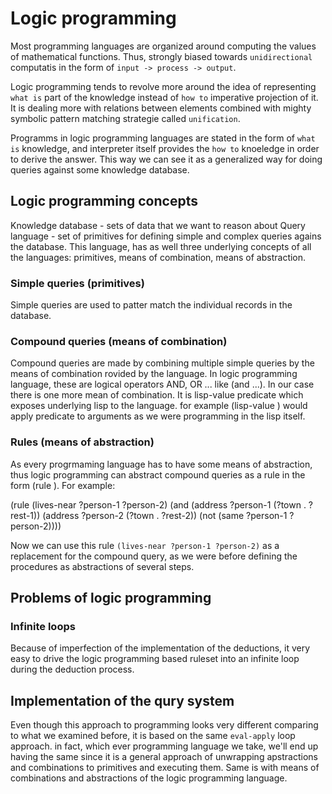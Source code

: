 # Logic programming

Most programming languages are organized around computing the values of
mathematical functions. Thus, strongly biased towards `unidirectional`
computatis in the form of `input -> process -> output`.

Logic programming tends to revolve more around the idea of
representing `what is` part of the knowledge instead of `how to`
imperative projection of it. It is dealing more with relations between
elements combined with mighty symbolic pattern matching strategie
called `unification`.

Programms in logic programming languages are stated in the form of `what
is` knowledge, and interpreter itself provides the `how to` knoeledge in
order to derive the answer. This way we can see it as a generalized way 
for doing queries against some knowledge database.

## Logic programming concepts

Knowledge database - sets of data that we want to reason about
Query language - set of primitives for defining simple and complex
queries agains the database. This language, has as well three underlying
concepts of all the languages: primitives, means of combination, means
of abstraction.

### Simple queries (primitives)

Simple queries are used to patter match the individual records in the
database.

### Compound queries (means of combination)

Compound queries are made by combining multiple simple queries by the
means of combination rovided by the language. In logic programming
language, these are logical operators AND, OR ... like 
(and <query1> <query2> ...).
In our case there is one more mean of combination. It is lisp-value
predicate which exposes underlying lisp to the language. for example
(lisp-value <predicate> <arg1> <arg2>) would apply predicate to
arguments as we were programming in the lisp itself.

### Rules (means of abstraction)

As every progrmaming language has to have some means of abstraction,
thus logic programming can abstract compound queries as a rule in the
form (rule <conclusion> <body>). For
example:

(rule (lives-near ?person-1 ?person-2)
      (and (address ?person-1 (?town . ?rest-1))
           (address ?person-2 (?town . ?rest-2))
           (not (same ?person-1 ?person-2))))

Now we can use this rule `(lives-near ?person-1 ?person-2)` as a
replacement for the compound query, as we were before defining the
procedures as abstractions of several steps.

## Problems of logic programming

### Infinite loops

Because of imperfection of the implementation of the deductions, it very
easy to drive the logic programming based ruleset into an infinite loop
during the deduction process.


## Implementation of the qury system

Even though this approach to programming looks very different comparing
to what we examined before, it is based on the same `eval-apply` loop
approach. in fact, which ever programming language we take, we'll end up
having the same since it is a general approach of unwrapping
apstractions and combinations to primitives and executing them. Same is
with means of combinations and abstractions of the logic programming
language.
